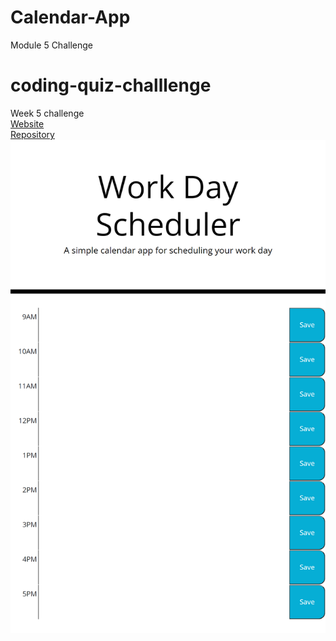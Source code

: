 # Calendar-App
Module 5 Challenge
# coding-quiz-challlenge
Week 5 challenge
<br />
[Website](https://alphacenturai001.github.io/Calendar-App/)
<br />
[Repository](https://github.com/Alphacenturai001/Calendar-App)
![](alphacenturai001.github.io_Calendar-App_.png)
